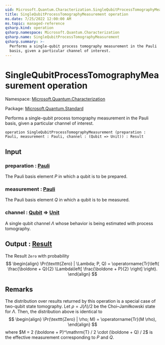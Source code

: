 ```yaml
---
uid: Microsoft.Quantum.Characterization.SingleQubitProcessTomographyMeasurement
title: SingleQubitProcessTomographyMeasurement operation
ms.date: 7/25/2022 12:00:00 AM
ms.topic: managed-reference
qsharp.kind: operation
qsharp.namespace: Microsoft.Quantum.Characterization
qsharp.name: SingleQubitProcessTomographyMeasurement
qsharp.summary: >-
  Performs a single-qubit process tomography measurement in the Pauli
  basis, given a particular channel of interest.
---
```


# SingleQubitProcessTomographyMeasurement operation

Namespace: [Microsoft.Quantum.Characterization](xref:Microsoft.Quantum.Characterization)

Package: [Microsoft.Quantum.Standard](https://nuget.org/packages/Microsoft.Quantum.Standard)


Performs a single-qubit process tomography measurement in the Paulibasis, given a particular channel of interest.

```qsharp
operation SingleQubitProcessTomographyMeasurement (preparation : Pauli, measurement : Pauli, channel : (Qubit => Unit)) : Result
```


## Input

### preparation : [Pauli](xref:microsoft.quantum.qsharp.valueliterals#pauli-literals)

The Pauli basis element $P$ in which a qubit is to be prepared.


### measurement : [Pauli](xref:microsoft.quantum.qsharp.valueliterals#pauli-literals)

The Pauli basis element $Q$ in which a qubit is to be measured.


### channel : [Qubit](xref:microsoft.quantum.qsharp.valueliterals#qubit-literals) => [Unit](xref:microsoft.quantum.qsharp.valueliterals#unit-literal) 

A single qubit channel $\Lambda$ whose behavior is being estimatedwith process tomography.



## Output : [Result](xref:microsoft.quantum.qsharp.valueliterals#result-literal)

The Result `Zero` with probability$$\begin{align}\Pr(\texttt{Zero} | \Lambda; P, Q) = \operatorname{Tr}\left(\frac{\boldone + Q}{2} \Lambda\left[\frac{\boldone + P}{2}\right]\right).\end{align}$$

## Remarks

The distribution over results returned by this operation is a specialcase of two-qubit state tomography. Let $\rho = J(\Lambda) / 2$ bethe Choi–Jamiłkowski state for $\Lambda$. Then, the distribution aboveis identical to$$\begin{align}\Pr(\texttt{Zero} | \rho; M) = \operatorname{Tr}(M \rho),\end{align}$$where $M = 2 (\boldone + P)^\mathrm{T} / 2 \cdot (\boldone + Q) / 2$is the effective measurement corresponding to $P$ and $Q$.